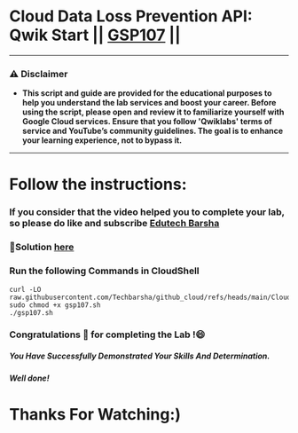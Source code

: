 # Cloud Data Loss Prevention API: Qwik Start || [GSP107](https://www.cloudskillsboost.google/focuses/600?parent=catalog) ||

---
### ⚠️ Disclaimer
- **This script and guide are provided for  the educational purposes to help you understand the lab services and boost your career. Before using the script, please open and review it to familiarize yourself with Google Cloud services. Ensure that you follow 'Qwiklabs' terms of service and YouTube’s community guidelines. The goal is to enhance your learning experience, not to bypass it.**
---
# Follow the instructions:
### If you consider that the video helped you to complete your lab, so please do like and subscribe [Edutech Barsha](https://www.youtube.com/@edutechbarsha)

### 🔗Solution [here](https://youtu.be/5ussr1bNBSg)

### Run the following Commands in CloudShell

```
curl -LO raw.githubusercontent.com/Techbarsha/github_cloud/refs/heads/main/Cloud%20Data%20Loss%20Prevention%20API%3A%20Qwik%20Start/gsp107.sh
sudo chmod +x gsp107.sh
./gsp107.sh
```
### Congratulations 🎉 for completing the Lab !😄

##### *You Have Successfully Demonstrated Your Skills And Determination.*

#### *Well done!*

# Thanks For Watching:)
